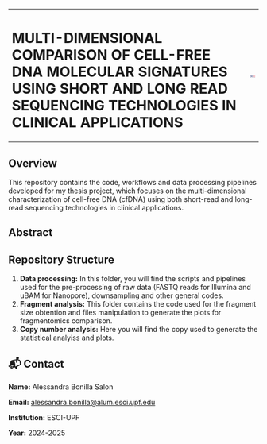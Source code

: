 <table>
  <tr>
    <td>
      <h1>MULTI-DIMENSIONAL COMPARISON OF CELL-FREE DNA MOLECULAR SIGNATURES USING SHORT AND LONG READ SEQUENCING TECHNOLOGIES IN CLINICAL APPLICATIONS</h1>
    </td>
    <td>
      <img src="img/esci-logo.png" width="100"/>
    </td>
  </tr>
</table>

## Overview

This repository contains the code, workflows and data processing pipelines developed for my thesis project, which focuses on the multi-dimensional characterization of cell-free DNA (cfDNA) using both short-read and long-read sequencing technologies in clinical applications. 

## Abstract


## Repository Structure
1. **Data processing:** In this folder, you will find the scripts and pipelines used for the pre-processing of raw data (FASTQ reads for Illumina and uBAM for Nanopore), downsampling and other general codes.
3. **Fragment analysis:** This folder contains the code used for the fragment size obtention and files manipulation to generate the plots for fragmentomics comparison.
4. **Copy number analysis:** Here you will find the copy used to generate the statistical analyiss and plots.

## 📬 Contact
**Name:** Alessandra Bonilla Salon

**Email:** alessandra.bonilla@alum.esci.upf.edu

**Institution:** ESCI-UPF

**Year:** 2024-2025


